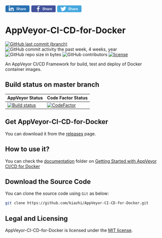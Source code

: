 [![Linkedin Share](/assets/social/Linkedin-Share-Button-80x22.png)](https://www.linkedin.com/shareArticle?mini=true&url=https://github.com/kiazhi/AppVeyor-CI-CD-for-Docker&title=AppVeyor-CI-CD-for-Docker%20framework%20to%20build,%20test%20and%20deploy&summary=An%20AppVeyor-CI-CD-for-Docker%20Framework%20Repository%20on%20GitHub) [![Facebook Share](/assets/social/Facebook-Share-Button-80x22.png)](https://www.facebook.com/sharer/sharer.php?u=https%3A//github.com/kiazhi/AppVeyor-CI-CD-for-Docker) [![Twitter Tweet](/assets/social/Twitter-Share-Button-80x22.png)](https://twitter.com/intent/tweet?text=Check+out+this+kiazhi/AppVeyor-CI-CD-for-Docker+%23AppVeyor+%23CICD+for+%23Docker+framework+repository+at+%23GitHub+using+%23YAML+and+%23PWSH.+https%3A%2F%2Fgithub.com%2Fkiazhi%2FAppVeyor-CI-CD-for-Docker)

# AppVeyor-CI-CD-for-Docker

[![GitHub last commit (branch)](https://img.shields.io/github/last-commit/kiazhi/Windows-Containers.svg)](https://github.com/kiazhi/AppVeyor-CI-CD-for-Docker/commits/master)
![GitHub commit activity the past week, 4 weeks, year](https://img.shields.io/github/commit-activity/y/kiazhi/AppVeyor-CI-CD-for-Docker.svg)
![GitHub repo size in bytes](https://img.shields.io/github/repo-size/kiazhi/AppVeyor-CI-CD-for-Docker.svg)
![GitHub contributors](https://img.shields.io/github/contributors/kiazhi/AppVeyor-CI-CD-for-Docker.svg)
[![license](https://img.shields.io/github/license/kiazhi/AppVeyor-CI-CD-for-Docker.svg)](\LICENSE)

An AppVeyor CI/CD Framework for build, test and deploy of Docker container images.

## Build status on master branch

| AppVeyor Status | Code Factor Status |
| - | - |
| [![Build status](https://ci.appveyor.com/api/projects/status/qm2ivso20c7fup2u/branch/master?svg=true)](https://ci.appveyor.com/project/kiazhi/AppVeyor-CI-CD-for-Docker/branch/master) | [![CodeFactor](https://www.codefactor.io/repository/github/kiazhi/AppVeyor-CI-CD-for-Docker/badge)](https://www.codefactor.io/repository/github/kiazhi/AppVeyor-CI-CD-for-Docker) |

## Get AppVeyor-CI-CD-for-Docker

You can download it from the [releases](https://github.com/kiazhi/AppVeyor-CI-CD-for-Docker/releases) page.

## How to use it?

You can check the [documentation](/docs) folder on [Getting Started with AppVeyor CI/CD for Docker](/docs/getting-started-with-appveyor-ci-cd-for-docker.md)
## Download the Source Code

You can clone the source code using `Git` as below:

```sh
git clone https://github.com/kiazhi/AppVeyor-CI-CD-for-Docker.git
```

## Legal and Licensing

AppVeyor-CI-CD-for-Docker is licensed under the [MIT license](/LICENSE).